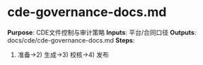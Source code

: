 # cde-governance-docs.md

**Purpose**: CDE文件控制与审计策略
**Inputs**: 平台/合同口径
**Outputs**: docs/cde/cde-governance-docs.md
**Steps**:

1. 准备→2) 生成→3) 校核→4) 发布
